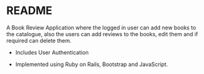 # README

A Book Review Application where the logged in user can add new books to the catalogue, also the users can add reviews to the books, edit them and if required can delete them.

* Includes User Authentication

* Implemented using Ruby on Rails, Bootstrap and JavaScript.
